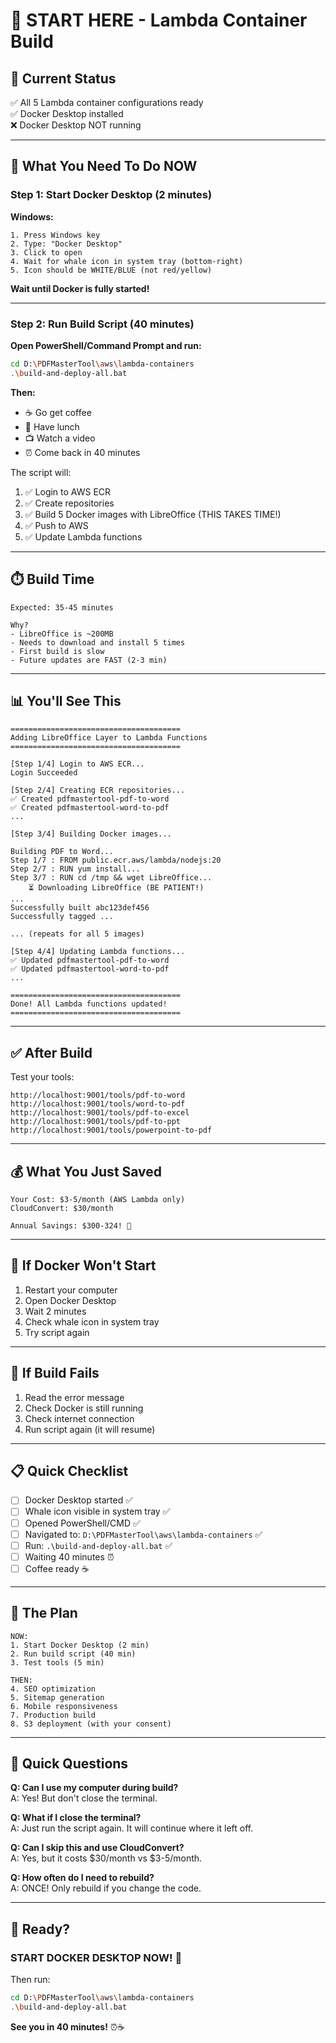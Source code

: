 # 🚀 START HERE - Lambda Container Build

## 📍 Current Status

✅ All 5 Lambda container configurations ready  
✅ Docker Desktop installed  
❌ Docker Desktop NOT running  

---

## 🎯 What You Need To Do NOW

### Step 1: Start Docker Desktop (2 minutes)

**Windows:**
```
1. Press Windows key
2. Type: "Docker Desktop"
3. Click to open
4. Wait for whale icon in system tray (bottom-right)
5. Icon should be WHITE/BLUE (not red/yellow)
```

**Wait until Docker is fully started!**

---

### Step 2: Run Build Script (40 minutes)

**Open PowerShell/Command Prompt and run:**

```bash
cd D:\PDFMasterTool\aws\lambda-containers
.\build-and-deploy-all.bat
```

**Then:**
- ☕ Go get coffee
- 🍕 Have lunch
- 📺 Watch a video
- ⏰ Come back in 40 minutes

The script will:
1. ✅ Login to AWS ECR
2. ✅ Create repositories
3. ✅ Build 5 Docker images with LibreOffice (THIS TAKES TIME!)
4. ✅ Push to AWS
5. ✅ Update Lambda functions

---

## ⏱️ Build Time

```
Expected: 35-45 minutes

Why?
- LibreOffice is ~200MB
- Needs to download and install 5 times
- First build is slow
- Future updates are FAST (2-3 min)
```

---

## 📊 You'll See This

```
======================================
Adding LibreOffice Layer to Lambda Functions
======================================

[Step 1/4] Login to AWS ECR...
Login Succeeded

[Step 2/4] Creating ECR repositories...
✅ Created pdfmastertool-pdf-to-word
✅ Created pdfmastertool-word-to-pdf
...

[Step 3/4] Building Docker images...

Building PDF to Word...
Step 1/7 : FROM public.ecr.aws/lambda/nodejs:20
Step 2/7 : RUN yum install...
Step 3/7 : RUN cd /tmp && wget LibreOffice...
    ⏳ Downloading LibreOffice (BE PATIENT!)
...
Successfully built abc123def456
Successfully tagged ...

... (repeats for all 5 images)

[Step 4/4] Updating Lambda functions...
✅ Updated pdfmastertool-pdf-to-word
✅ Updated pdfmastertool-word-to-pdf
...

======================================
Done! All Lambda functions updated!
======================================
```

---

## ✅ After Build

Test your tools:

```
http://localhost:9001/tools/pdf-to-word
http://localhost:9001/tools/word-to-pdf
http://localhost:9001/tools/pdf-to-excel
http://localhost:9001/tools/pdf-to-ppt
http://localhost:9001/tools/powerpoint-to-pdf
```

---

## 💰 What You Just Saved

```
Your Cost: $3-5/month (AWS Lambda only)
CloudConvert: $30/month

Annual Savings: $300-324! 💚
```

---

## 🚨 If Docker Won't Start

1. Restart your computer
2. Open Docker Desktop
3. Wait 2 minutes
4. Check whale icon in system tray
5. Try script again

---

## 🚨 If Build Fails

1. Read the error message
2. Check Docker is still running
3. Check internet connection
4. Run script again (it will resume)

---

## 📋 Quick Checklist

- [ ] Docker Desktop started ✅
- [ ] Whale icon visible in system tray ✅
- [ ] Opened PowerShell/CMD ✅
- [ ] Navigated to: `D:\PDFMasterTool\aws\lambda-containers` ✅
- [ ] Run: `.\build-and-deploy-all.bat` ✅
- [ ] Waiting 40 minutes ⏰
- [ ] Coffee ready ☕

---

## 🎯 The Plan

```
NOW:
1. Start Docker Desktop (2 min)
2. Run build script (40 min)
3. Test tools (5 min)

THEN:
4. SEO optimization
5. Sitemap generation
6. Mobile responsiveness
7. Production build
8. S3 deployment (with your consent)
```

---

## 💬 Quick Questions

**Q: Can I use my computer during build?**  
A: Yes! But don't close the terminal.

**Q: What if I close the terminal?**  
A: Just run the script again. It will continue where it left off.

**Q: Can I skip this and use CloudConvert?**  
A: Yes, but it costs $30/month vs $3-5/month.

**Q: How often do I need to rebuild?**  
A: ONCE! Only rebuild if you change the code.

---

## 🚀 Ready? 

### START DOCKER DESKTOP NOW! 🐳

Then run:
```bash
cd D:\PDFMasterTool\aws\lambda-containers
.\build-and-deploy-all.bat
```

**See you in 40 minutes!** ⏰☕










